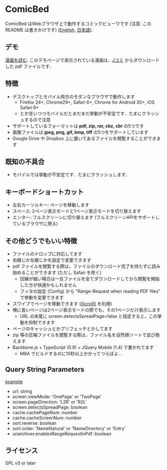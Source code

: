 # ComicBed
ComicBed はWebブラウザ上で動作するコミックビューワです (注意: この README は書きかけです)  ([English](https://github.com/seikichi/comicbed/blob/master/README.md), [日本語](https://github.com/seikichi/comicbed/blob/master/README.ja.md)).

## デモ
[漫画を読む](http://seikichi.github.io/comicbed/#?url=comicbed/LH01_hq.pdf&screen.viewMode=TwoPage&screen.pageDirection=R2L).
このデモページで表示されている漫画は，[Jコミ](http://www.j-comi.jp/book/comic/1) からダウンロードした pdf ファイルです．

## 特徴
+ デスクトップとモバイル両方のモダンなブラウザで動作します
  + Firefox 24+, Chrome29+, Safari 6+, Chrome for Android 30+, iOS Safari 6+
  + とか言いつつモバイルだとまだまだ挙動が不安定です．たまにクラッシュするので注意
+ サポートしているフォーマットは **pdf, zip, rar, cbz, cbr** の5つです
+ 画像ファイルは **jpeg, png, gif, bmp, tiff** の5つをサポートしています
+ Google Drive や Dropbox 上に置いてあるファイルを閲覧することができます

## 既知の不具合
+ モバイルでは挙動が不安定です．たまにクラッシュします．

## キーボードショートカット
+ 左右カーソルキー: ページを移動します
+ スペース: 2ページ表示モードと1ページ表示モードを切り替えます
+ エンター: フルスクリーンに切り替えます (フルスクリーンAPIをサポートしているブラウザに限る)

## その他どうでもいい特徴
+ ファイルのドロップに対応してます
+ 右綴じか左綴じかを設定で変更できます
+ pdf ファイルを閲覧する際は，ファイルのダウンロード完了を待たずに読み始めることができます (ただし Safari を除く)
  + 回線が細い場合は一旦ファイルを全てダウンロードしてから閲覧を開始した方が快適かもしれません
  + フッタの設定 (Config) から "Range-Request when reading PDF files" で挙動を変更できます
+ スワイプでページを移動できます ([iScroll5](http://cubiq.org/iscroll-5-ready-for-beta-test) を利用)
+ 横に長いページは2ページ表示モードの際でも，その1ページだけ表示します
  + URL の末尾に screen.detectsSpreadPage=false と指定すると，この挙動を抑制できます
+ ページのキャッシュとかプリフェッチとかしてます
+ zip 等の圧縮ファイルを閲覧する際は，ファイル名を自然順ソートで並び換えます
+ Backbone.js + TypeScript (0.9) + JQuery Mobile (1.4) で書かれてます
  + MBA でビルドするのに10秒以上かかってつらぽよ...

## Query String Parameters
[example](http://seikichi.github.io/comicbed/#?url=comicbed/LH01_hq.pdf&screen.viewMode=TwoPage&screen.pageDirection=R2L)

+ url: string
+ screen.viewMode: 'OnePage' or 'TwoPage'
+ screen.pageDirection: 'L2R' or 'R2L'
+ screen.detectsSpreadPage: boolean
+ cache.cachePageNum: number
+ cache.cacheScreenNum: number
+ sort.reverse: boolean
+ sort.order: 'NameNatural' or 'NameDirectory' or 'Entry'
+ unarchiver.enablesRangeRequestInPdf: boolean

## ライセンス
GPL v3 or later
